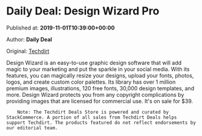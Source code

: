 
# Daily Deal: Design Wizard Pro

Published at: **2019-11-01T10:39:00+00:00**

Author: **Daily Deal**

Original: [Techdirt](https://www.techdirt.com/articles/20191101/10041843308/daily-deal-design-wizard-pro.shtml)

Design Wizard is an easy-to-use graphic design software that will add magic to your marketing and put the sparkle in your social media. With its features, you can magically resize your designs, upload your fonts, photos, logos, and create custom color palettes. Its library has over 1 million premium images, illustrations, 120 free fonts, 30,000 design templates, and more. Design Wizard protects you from any copyright complications by providing images that are licensed for commercial use. It's on sale for $39.

        Note: The Techdirt Deals Store is powered and curated by StackCommerce. A portion of all sales from Techdirt Deals helps support Techdirt. The products featured do not reflect endorsements by our editorial team.
      
